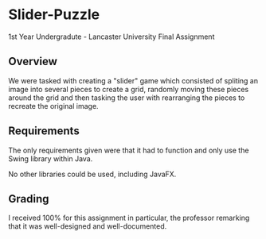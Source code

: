 # Slider-Puzzle
1st Year Undergradute - Lancaster University Final Assignment

## Overview

We were tasked with creating a "slider" game which consisted of spliting an image into several pieces to create a grid,
randomly moving these pieces around the grid and then tasking the user with rearranging the pieces to recreate the original image.

## Requirements

The only requirements given were that it had to function and only use the Swing library within Java.

No other libraries could be used, including JavaFX.

## Grading

I received 100% for this assignment in particular, the professor remarking that it was well-designed and well-documented.
